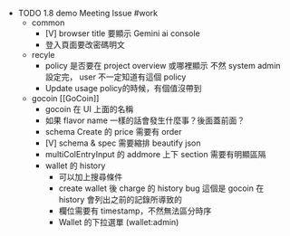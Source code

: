 - TODO 1.8 demo Meeting Issue #work
	- common
		- [V] browser title 要顯示 Gemini ai console
		- 登入頁面要改密碼明文
	- recyle
		- policy 是否要在 project overview 或哪裡顯示
		  不然 system admin 設定完， user 不一定知道有這個 policy
		- Update usage policy的時候，有個值沒帶到
	- gocoin [[GoCoin]]
		- gocoin 在 UI 上面的名稱
		- 如果 flavor name 一樣的話會發生什麼事？後面蓋前面？
		- schema Create 的 price 需要有 order
		- [V] schema & spec 需要縮排 beautify json
		- multiColEntryInput 的 addmore 上下 section 需要有明顯區隔
		- wallet 的 history
			- 可以加上搜尋條件
			- create wallet 後 charge 的 history bug
			  這個是 gocoin 在 history 會列出之前的記錄所導致的
			- 欄位需要有 timestamp，不然無法區分時序
			- Wallet 的下拉選單 (wallet:admin)